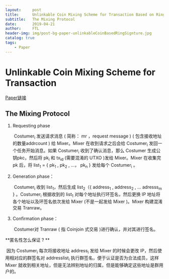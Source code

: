 ```yaml
---
layout:     post
title:      Unlinkable Coin Mixing Scheme for Transaction Based on Ringsignature
subtitle:   The Mixing Protocol
date:       2019-04-21
author:     FTL
header-img: img/post-bg-paper-unlinkableCoinBasedRingSignture.jpg
catalog: true
tags:
    - Paper
---
```


# Unlinkable Coin Mixing Scheme for Transaction

[Paper链接][1]

## The Mixing Protocol

 1. Requesting phase

	​		Costumer<sub>i</sub> 发送请求消息 ( 简称： mr ，request message ) ( 包含接收地址的数量addrcount ) 给 Mixer。Mixer 在收到请求之后会给 Costumer<sub>i</sub> 发回一个任务开始消息。如果 Costumer<sub>i</sub> 收到了确认消息，那么 Costumer 生成公钥pkc，然后将 pk<sub>i</sub> 和 tx<sub>id</sub> (需要混淆的 UTXO )发给 Mixer。Mixer 在收集完 pk 后，将 list<sub>1</sub> = { pk<sub>1</sub> , pk<sub>2</sub> , ...， pk<sub>n</sub> } 发给每个 Costumer<sub>i</sub> 。

 2. Generation phase：

	​		Costumer<sub>i</sub> 收到 list<sub>1</sub>，然后生成 list<sub>2</sub>（{ address<sub>1</sub> , address<sub>2</sub> , ... adresss<sub>m</sub> } 。Costumer<sub>i</sub> 根据收到的 list<sub>1</sub> 对每个地址执行环签名，然后更换 IP 地址将各个地址以及环签名依次发给 Mixer (不是一起发给 Mixer )。Mixer 构建混淆交易 Tranraw。

 3. Confirmation phase：

	​		Costumer对 Tranraw ( 指 Coinjoin 式交易 )进行确认，并对其进行签名。

**匿名性怎么保证 ? **

​		因为 Costumer<sub>i</sub>  每次将接收地址 address<sub>i</sub> 发给 Mixer 的时候会更改 IP，然后使用相对应的群签名对 addresslist<sub>i</sub> 执行群签名，便于认证是否为合法成员，这样 Mixer 就收到相关地址，但是无法辨别地址的归属，但是能够确定这些地址是群用户的。


[1]: https://ieeexplore.ieee.org/stamp/stamp.jsp?arnumber=8338002